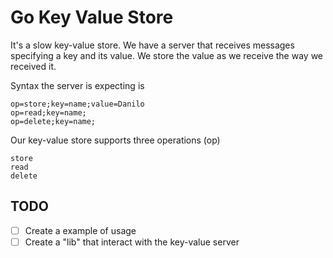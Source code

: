 # Go Key Value Store

It's a slow key-value store. We have a server that receives messages specifying a
key and its value. We store the value as we receive the way we received it.

Syntax the server is expecting is

```
op=store;key=name;value=Danilo
op=read;key=name;
op=delete;key=name;
```

Our key-value store supports three operations (op)

```
store
read
delete
```

## TODO

* [ ] Create a example of usage
* [ ] Create a "lib" that interact with the key-value server
